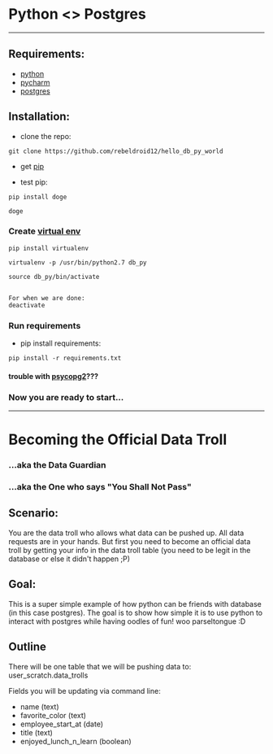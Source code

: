 # Python <> Postgres
---

## Requirements:

* [python](https://www.python.org/)
* [pycharm](https://www.jetbrains.com/pycharm/download/)
* [postgres](https://www.postgresql.org/)

## Installation:

* clone the repo:

```git clone https://github.com/rebeldroid12/hello_db_py_world```

* get [pip](https://pip.pypa.io/en/stable/installing/)

* test pip:

```
pip install doge

doge
```

### Create [virtual env](http://docs.python-guide.org/en/latest/dev/virtualenvs/)

```
pip install virtualenv

virtualenv -p /usr/bin/python2.7 db_py

source db_py/bin/activate


For when we are done:
deactivate

```

### Run requirements
* pip install requirements:

```pip install -r requirements.txt```


#### trouble with [psycopg2](http://initd.org/psycopg/docs/install.html#install-from-source)???

### Now you are ready to start...


***


# Becoming the Official Data Troll 
###  ...aka the Data Guardian 
###  ...aka the One who says "You Shall Not Pass"



## Scenario:

You are the data troll who allows what data can be pushed up.
All data requests are in your hands. But first you need to become an official data troll by getting your info in the data troll table (you need to be legit in the database or else it didn't happen ;P)

## Goal:

This is a super simple example of how python can be friends with database (in this case postgres). The goal is to show how simple it is to use python to interact with postgres while having oodles of fun! woo parseltongue :D

## Outline

There will be one table that we will be pushing data to: user_scratch.data_trolls

Fields you will be updating via command line:
* name (text)
* favorite_color (text)
* employee_start_at (date)
* title (text)
* enjoyed_lunch_n_learn (boolean)

